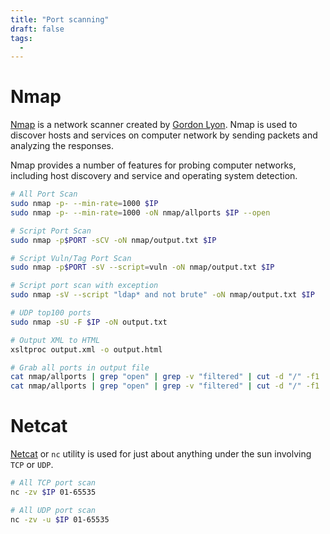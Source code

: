 ```yaml
---
title: "Port scanning"
draft: false
tags:
  - 
---
```

# Nmap

[Nmap](https://nmap.org/) is a network scanner created by [Gordon Lyon](https://en.wikipedia.org/wiki/Gordon_Lyon). Nmap is used to discover hosts and services on computer network by sending packets and analyzing the responses.

Nmap provides a number of features for probing computer networks, including host discovery and service and operating system detection.

```bash
# All Port Scan
sudo nmap -p- --min-rate=1000 $IP
sudo nmap -p- --min-rate=1000 -oN nmap/allports $IP --open

# Script Port Scan
sudo nmap -p$PORT -sCV -oN nmap/output.txt $IP

# Script Vuln/Tag Port Scan
sudo nmap -p$PORT -sV --script=vuln -oN nmap/output.txt $IP

# Script port scan with exception
sudo nmap -sV --script "ldap* and not brute" -oN nmap/output.txt $IP

# UDP top100 ports
sudo nmap -sU -F $IP -oN output.txt

# Output XML to HTML
xsltproc output.xml -o output.html

# Grab all ports in output file
cat nmap/allports | grep "open" | grep -v "filtered" | cut -d "/" -f1 | sort -u | xargs | tr ' ' ',' > ports.txt
cat nmap/allports | grep "open" | grep -v "filtered" | cut -d "/" -f1 | sort -u | xargs | tr ' ' ',' | xclip -selection clipboard
```

# Netcat

[Netcat](https://linux.die.net/man/1/nc) or `nc` utility is used for just about anything under the sun involving `TCP` or `UDP`.

```bash
# All TCP port scan
nc -zv $IP 01-65535

# All UDP port scan
nc -zv -u $IP 01-65535 
```
